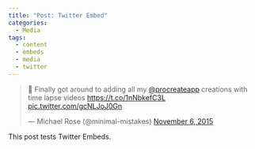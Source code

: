 ```yaml
---
title: "Post: Twitter Embed"
categories:
  - Media
tags:
  - content
  - embeds
  - media
  - twitter
---
```


<blockquote class="twitter-tweet" data-lang="en"><p lang="en" dir="ltr">🎨 Finally got around to adding all my <a href="https://twitter.com/procreateapp">@procreateapp</a> creations with time lapse videos <a href="https://t.co/1nNbkefC3L">https://t.co/1nNbkefC3L</a> <a href="https://t.co/gcNLJoJ0Gn">pic.twitter.com/gcNLJoJ0Gn</a></p>&mdash; Michael Rose (@minimal-mistakes) <a href="https://twitter.com/minimal-mistakes/status/662678050795094016">November 6, 2015</a></blockquote>
<script async src="//platform.twitter.com/widgets.js" charset="utf-8"></script>

This post tests Twitter Embeds.